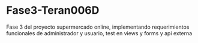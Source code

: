 # Fase3-Teran006D
Fase 3 del proyecto supermercado online, implementando requerimientos funcionales de administrador y usuario, test en views y forms y api externa
